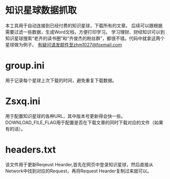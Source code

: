 # 知识星球数据抓取
本工具用于自动连接到已经付费的知识星球，下载所有的文章。
后续可以跟根据需要过滤一些数据，生成Word文档，方便打印学习。
学习理财、财经知识可以到知识星球搜索“老齐的读书圈”和“齐俊杰的粉丝群”，都很不错。代码中就拿这两个星球做为例子。
有疑问请发邮件至zhm1027@foxmail.com

# group.ini
用于记录每个星球上次下载的时间，避免重复下载数据。

# Zsxq.ini
用于配置知识星球的各种URL，其中版本号更新得会快一些。
DOWNLOAD_FILE_FLAG用于配置是否在下载文章的同时下载对应的文件（如果有的话）。

# headers.txt
该文件用于更新Reqeust Hearder,首先在网页中登录知识星球，然后直接从Network中找到对应的Request，再将Request Hearder复制过来就可以。



